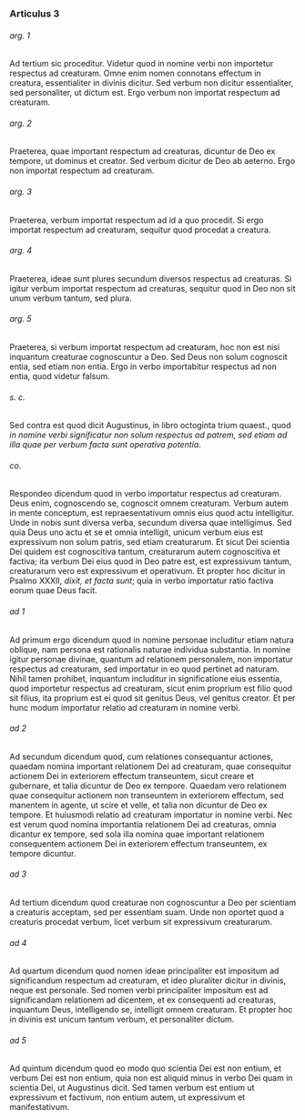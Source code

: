 ### Articulus 3

###### arg. 1
Ad tertium sic proceditur. Videtur quod in nomine verbi non importetur respectus ad creaturam. Omne enim nomen connotans effectum in creatura, essentialiter in divinis dicitur. Sed verbum non dicitur essentialiter, sed personaliter, ut dictum est. Ergo verbum non importat respectum ad creaturam.

###### arg. 2
Praeterea, quae important respectum ad creaturas, dicuntur de Deo ex tempore, ut dominus et creator. Sed verbum dicitur de Deo ab aeterno. Ergo non importat respectum ad creaturam.

###### arg. 3
Praeterea, verbum importat respectum ad id a quo procedit. Si ergo importat respectum ad creaturam, sequitur quod procedat a creatura.

###### arg. 4
Praeterea, ideae sunt plures secundum diversos respectus ad creaturas. Si igitur verbum importat respectum ad creaturas, sequitur quod in Deo non sit unum verbum tantum, sed plura.

###### arg. 5
Praeterea, si verbum importat respectum ad creaturam, hoc non est nisi inquantum creaturae cognoscuntur a Deo. Sed Deus non solum cognoscit entia, sed etiam non entia. Ergo in verbo importabitur respectus ad non entia, quod videtur falsum.

###### s. c.
Sed contra est quod dicit Augustinus, in libro octoginta trium quaest., quod *in nomine verbi significatur non solum respectus ad patrem, sed etiam ad illa quae per verbum facta sunt operativa potentia*.

###### co.
Respondeo dicendum quod in verbo importatur respectus ad creaturam. Deus enim, cognoscendo se, cognoscit omnem creaturam. Verbum autem in mente conceptum, est repraesentativum omnis eius quod actu intelligitur. Unde in nobis sunt diversa verba, secundum diversa quae intelligimus. Sed quia Deus uno actu et se et omnia intelligit, unicum verbum eius est expressivum non solum patris, sed etiam creaturarum. Et sicut Dei scientia Dei quidem est cognoscitiva tantum, creaturarum autem cognoscitiva et factiva; ita verbum Dei eius quod in Deo patre est, est expressivum tantum, creaturarum vero est expressivum et operativum. Et propter hoc dicitur in Psalmo XXXII, *dixit, et facta sunt*; quia in verbo importatur ratio factiva eorum quae Deus facit.

###### ad 1
Ad primum ergo dicendum quod in nomine personae includitur etiam natura oblique, nam persona est rationalis naturae individua substantia. In nomine igitur personae divinae, quantum ad relationem personalem, non importatur respectus ad creaturam, sed importatur in eo quod pertinet ad naturam. Nihil tamen prohibet, inquantum includitur in significatione eius essentia, quod importetur respectus ad creaturam, sicut enim proprium est filio quod sit filius, ita proprium est ei quod sit genitus Deus, vel genitus creator. Et per hunc modum importatur relatio ad creaturam in nomine verbi.

###### ad 2
Ad secundum dicendum quod, cum relationes consequantur actiones, quaedam nomina important relationem Dei ad creaturam, quae consequitur actionem Dei in exteriorem effectum transeuntem, sicut creare et gubernare, et talia dicuntur de Deo ex tempore. Quaedam vero relationem quae consequitur actionem non transeuntem in exteriorem effectum, sed manentem in agente, ut scire et velle, et talia non dicuntur de Deo ex tempore. Et huiusmodi relatio ad creaturam importatur in nomine verbi. Nec est verum quod nomina importantia relationem Dei ad creaturas, omnia dicantur ex tempore, sed sola illa nomina quae important relationem consequentem actionem Dei in exteriorem effectum transeuntem, ex tempore dicuntur.

###### ad 3
Ad tertium dicendum quod creaturae non cognoscuntur a Deo per scientiam a creaturis acceptam, sed per essentiam suam. Unde non oportet quod a creaturis procedat verbum, licet verbum sit expressivum creaturarum.

###### ad 4
Ad quartum dicendum quod nomen ideae principaliter est impositum ad significandum respectum ad creaturam, et ideo pluraliter dicitur in divinis, neque est personale. Sed nomen verbi principaliter impositum est ad significandam relationem ad dicentem, et ex consequenti ad creaturas, inquantum Deus, intelligendo se, intelligit omnem creaturam. Et propter hoc in divinis est unicum tantum verbum, et personaliter dictum.

###### ad 5
Ad quintum dicendum quod eo modo quo scientia Dei est non entium, et verbum Dei est non entium, quia non est aliquid minus in verbo Dei quam in scientia Dei, ut Augustinus dicit. Sed tamen verbum est entium ut expressivum et factivum, non entium autem, ut expressivum et manifestativum.

